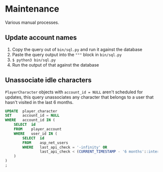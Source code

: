 # Maintenance

Various manual processes.

## Update account names

1. Copy the query out of `bin/sql.py` and run it against the database
2. Paste the query output into the `"""` block in `bin/sql.py`
3. `$ python3 bin/sql.py`
4. Run the output of that against the database

## Unassociate idle characters

`PlayerCharacter` objects with `account_id = NULL` aren't scheduled for updates, this query
unassociates any character that belongs to a user that hasn't visited in the last 6 months.

```sql
UPDATE  player_character
SET     account_id = NULL
WHERE   account_id IN (
    SELECT  id
    FROM    player_account
    WHERE   user_id IN (
        SELECT  id
        FROM    asp_net_users
        WHERE   last_api_check = '-infinity' OR
                last_api_check < (CURRENT_TIMESTAMP - '6 months'::interval)
    )
)
;
```
